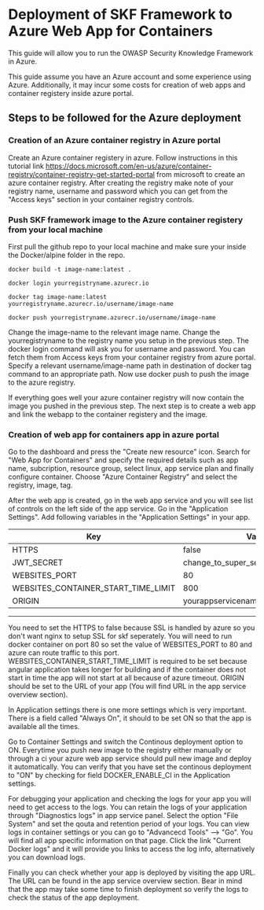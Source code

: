 Deployment of SKF Framework to Azure Web App for Containers
============================================================

This guide will allow you to run the OWASP Security Knowledge Framework in Azure. 

This guide assume you have an Azure account and some experience using Azure. Additionally, it 
may incur some costs for creation of web apps and container registery inside azure portal.

## Steps to be followed for the Azure deployment
### Creation of an Azure container registry in Azure portal
Create an Azure container registery in azure. Follow instructions in this 
tutorial link https://docs.microsoft.com/en-us/azure/container-registry/container-registry-get-started-portal from microsoft to create an azure container registry. After 
creating the registry make note of your registry name, username and password which you can get from
the "Access keys" section in your container registry controls.

### Push SKF framework image to the Azure container registery from your local machine
First pull the github repo to your local machine and make sure your inside the Docker/alpine folder
in the repo. 

``` 
docker build -t image-name:latest .

docker login yourregistryname.azurecr.io

docker tag image-name:latest yourregistryname.azurecr.io/username/image-name

docker push yourregistryname.azurecr.io/username/image-name
```

Change the image-name to the relevant image name. Change the yourregistryname to the registry
name you setup in the previous step. The docker login command will ask you for username and password.
You can fetch them from Access keys from your container registry from azure portal. Specify a relevant 
username/image-name path in destination of docker tag command to an appropriate path. Now use docker push 
to push the image to the azure registry.

If everything goes well your azure container registry will now contain the image
you pushed in the previous step. The next step is to create a web app and link the webapp
to the container registery and the image.

### Creation of web app for containers app in azure portal
Go to the dashboard and press the "Create new resource" icon. Search for "Web App for Containers" 
and specify the required details such as app name, subcription, resource group, select linux, 
app service plan and finally configure container. Choose "Azure Container Registry" and select the registry, image, tag. 

After the web app is created, go in the web app service and you will see list of controls on the left side of the app service. Go in the "Application Settings". Add following variables in the "Application Settings" in your app.

| Key	     							|	   Value 							| 
|---------------------------------------|---------------------------------------|
| HTTPS    	 							|  false								| 
| JWT_SECRET 							|  change_to_super_secret_value			|  
| WEBSITES_PORT 						|  80 									|
| WEBSITES_CONTAINER_START_TIME_LIMIT   |  800									|	
| ORIGIN								|  yourappservicename.azurewebsites.net |
---------------------------------------------------------------------------------	

You need to set the HTTPS to false because SSL is handled by azure so you don't want nginx to setup SSL for skf seperately. You will need to run docker container on port 80 so set the value of WEBSITES_PORT to 80 and azure can route traffic to this port. WEBSITES_CONTAINER_START_TIME_LIMIT is required to be set because angular application takes longer for building and if the container does not start in time the app will not start at all because of azure timeout. ORIGIN should be set to the URL of your app (You will find URL in the app service overview section). 

In Application settings there is one more settings which is very important. There is a field called "Always On", it should to be set ON so that the app is available all the times.

Go to Container Settings and switch the Continous deployment option to ON. Everytime you push new image to the registry either manually or through a ci your azure web app service should pull new image and deploy it automatically. You can verify that you have set the continous deployment to "ON" by checking for field DOCKER_ENABLE_CI in the Application settings.

For debugging your application and checking the logs for your app you will need to get access to the logs. You can retain the logs of your application through  "Diagnostics logs" in app service panel.
Select the option "File System" and set the qouta and retention period of your logs. You can view logs in container settings or you can go to "Advancecd Tools" --> "Go". You will find all app specific information
on that page. Click the link  "Current Docker logs" and it will provide you links to access the log info, alternatively you can download logs. 

Finally you can check whether your app is deployed by visiting the app URL. The URL can be found in the app service overview section. Bear in mind that the app may take some time to finish deployment so verify the logs to check the status of the app deployment.

